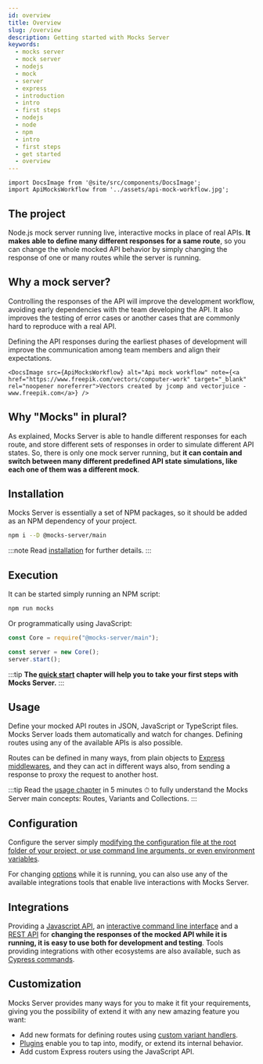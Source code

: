```yaml
---
id: overview
title: Overview
slug: /overview
description: Getting started with Mocks Server
keywords:
  - mocks server
  - mock server
  - nodejs
  - mock
  - server
  - express
  - introduction
  - intro
  - first steps
  - nodejs
  - node
  - npm
  - intro
  - first steps
  - get started
  - overview
---
```


```mdx-code-block
import DocsImage from '@site/src/components/DocsImage';
import ApiMocksWorkflow from '../assets/api-mock-workflow.jpg';
```

## The project

Node.js mock server running live, interactive mocks in place of real APIs. __It makes able to define many different responses for a same route__, so you can change the whole mocked API behavior by simply changing the response of one or many routes while the server is running.

## Why a mock server?

Controlling the responses of the API will improve the development workflow, avoiding early dependencies with the team developing the API. It also improves the testing of error cases or another cases that are commonly hard to reproduce with a real API.

Defining the API responses during the earliest phases of development will improve the communication among team members and align their expectations.

```mdx-code-block
<DocsImage src={ApiMocksWorkflow} alt="Api mock workflow" note={<a href="https://www.freepik.com/vectors/computer-work" target="_blank" rel="noopener noreferrer">Vectors created by jcomp and vectorjuice - www.freepik.com</a>} />
```

## Why "Mocks" in plural?

As explained, Mocks Server is able to handle different responses for each route, and store different sets of responses in order to simulate different API states. So, there is only one mock server running, but __it can contain and switch between many different predefined API state simulations, like each one of them was a different mock__.

## Installation

Mocks Server is essentially a set of NPM packages, so it should be added as an NPM dependency of your project.

```sh
npm i --D @mocks-server/main
```

:::note
Read [installation](getting-started/installation.md) for further details.
:::

## Execution

It can be started simply running an NPM script:

```sh
npm run mocks
```

Or programmatically using JavaScript:

```js
const Core = require("@mocks-server/main");

const server = new Core();
server.start();
```

:::tip
__The [quick start](getting-started/quick-start.md) chapter will help you to take your first steps with Mocks Server.__
:::

## Usage

Define your mocked API routes in JSON, JavaScript or TypeScript files. Mocks Server loads them automatically and watch for changes. Defining routes using any of the available APIs is also possible.

Routes can be defined in many ways, from plain objects to [Express middlewares](usage/variants/middleware.md), and they can act in different ways also, from sending a response to proxy the request to another host.

:::tip
Read the [usage chapter](usage/basics.md) in 5 minutes ⏱ to fully understand the Mocks Server main concepts: Routes, Variants and Collections.
:::

## Configuration

Configure the server simply [modifying the configuration file at the root folder of your project, or use command line arguments, or even environment variables](configuration/how-to-change-settings.md).

For changing [options](configuration/how-to-change-settings.md) while it is running, you can also use any of the available integrations tools that enable live interactions with Mocks Server.

## Integrations

Providing a [Javascript API](integrations/javascript.md), an [interactive command line interface](integrations/command-line.md) and a [REST API](integrations/cypress.md) for __changing the responses of the mocked API while it is running, it is easy to use both for development and testing__. Tools providing integrations with other ecosystems are also available, such as [Cypress commands](integrations/cypress.md).

## Customization

Mocks Server provides many ways for you to make it fit your requirements, giving you the possibility of extend it with any new amazing feature you want:

* Add new formats for defining routes using [custom variant handlers](variant-handlers/intro.md).
* [Plugins](plugins/intro.md) enable you to tap into, modify, or extend its internal behavior.
* Add custom Express routers using the JavaScript API.
